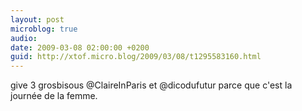 ```yaml
---
layout: post
microblog: true
audio: 
date: 2009-03-08 02:00:00 +0200
guid: http://xtof.micro.blog/2009/03/08/t1295583160.html
---
```

give 3 grosbisous @ClaireInParis et @dicodufutur parce que c'est la journée de la femme.

